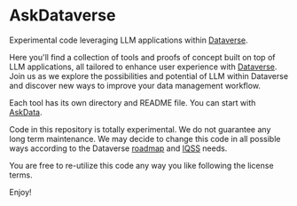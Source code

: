 # AskDataverse
Experimental code leveraging LLM applications within [Dataverse](http://dataverse.org).

Here you'll find a collection of tools and proofs of concept built on top of LLM applications, all tailored to enhance user experience with [Dataverse](http://dataverse.org). Join us as we explore the possibilities and potential of LLM within Dataverse and discover new ways to improve your data management workflow.

Each tool has its own directory and README file. You can start with [AskData](askdata).

Code in this repository is totally experimental. We do not guarantee any long term maintenance. We may decide to change this code in all possible ways according to the Dataverse [roadmap](https://www.iq.harvard.edu/roadmap-dataverse-project) and 
[IQSS](https://www.iq.harvard.edu) needs.

You are free to re-utilize this code any way you like following the license terms.

Enjoy!
